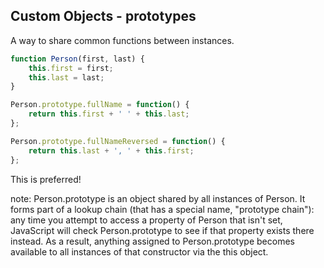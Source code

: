 ##  Custom Objects - prototypes
A way to share common functions between instances.

````javascript
function Person(first, last) {
    this.first = first;
    this.last = last;
}

Person.prototype.fullName = function() {
    return this.first + ' ' + this.last;
};

Person.prototype.fullNameReversed = function() {
    return this.last + ', ' + this.first;
};
````

This is preferred!

note:
Person.prototype is an object shared by all instances of Person. It forms part
of a lookup chain (that has a special name, "prototype chain"): any time you
attempt to access a property of Person that isn't set, JavaScript will check
Person.prototype to see if that property exists there instead. As a result,
anything assigned to Person.prototype becomes available to all instances of
that constructor via the this object.
